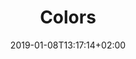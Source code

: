 ---
title: "Colors"
date: 2019-01-08T13:17:14+02:00
draft: false
type: doc
slug: colors

menu: docs
name: "Colors"
weight: 4
   
---